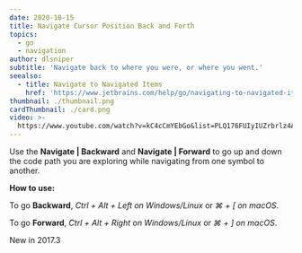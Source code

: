 ```yaml
---
date: 2020-10-15
title: Navigate Cursor Position Back and Forth
topics:
  - go
  - navigation
author: dlsniper
subtitle: 'Navigate back to where you were, or where you went.'
seealso:
  - title: Navigate to Navigated Items
    href: 'https://www.jetbrains.com/help/go/navigating-to-navigated-items.html'
thumbnail: ./thumbnail.png
cardThumbnail: ./card.png
video: >-
  https://www.youtube.com/watch?v=kC4cCmYEbGo&list=PLQ176FUIyIUZrbrlz4AY1V8VzBJKZyVlW&index=11
---
```

Use the **Navigate | Backward** and **Navigate | Forward** to go up and down
the code path you are exploring while navigating from one symbol to another.

**How to use:**

To go **Backward**, _Ctrl + Alt + Left on Windows/Linux_ or _⌘ + [ on macOS_.

To go **Forward**, _Ctrl + Alt + Right on Windows/Linux_ or _⌘ + ] on macOS_.

<span class="tag is-rounded">New in 2017.3</span>
